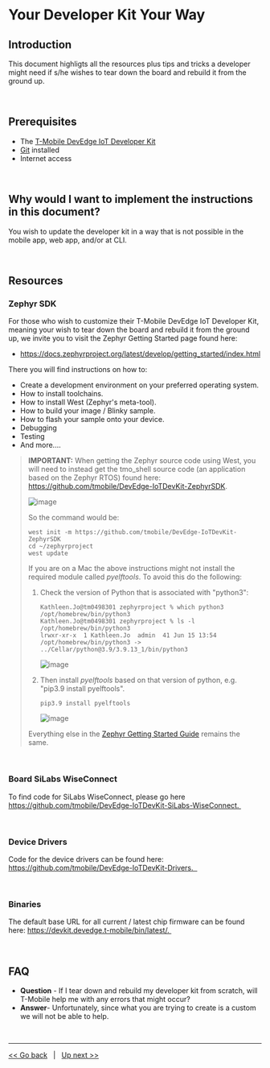 # Your Developer Kit Your Way

## Introduction
This document highligts all the resources plus tips and tricks a developer might need if s/he wishes to tear down the board and rebuild it from the ground up. 

<br>

## Prerequisites
- The [T-Mobile DevEdge IoT Developer Kit](https://devedge.t-mobile.com/solutions/iot-developer-kit)
- [Git](https://git-scm.com/downloads) installed
- Internet access

<br>

## Why would I want to implement the instructions in this document? 
You wish to update the developer kit in a way that is not possible in the mobile app, web app, and/or at CLI.

<br>

## Resources

### Zephyr SDK

For those who wish to customize their T-Mobile DevEdge IoT Developer Kit, meaning your wish to tear down the board and rebuild it from the ground up, we invite you to visit the Zephyr Getting Started page found here:

- https://docs.zephyrproject.org/latest/develop/getting_started/index.html

There you will find instructions on how to:

- Create a development environment on your preferred operating system.
- How to install toolchains.
- How to install West (Zephyr's meta-tool). 
- How to build your image / Blinky sample.
- How to flash your sample onto your device.
- Debugging
- Testing
- And more....

> **IMPORTANT:** When getting the Zephyr source code using West, you will need to instead get the tmo_shell source code (an application based on the Zephyr RTOS) found here: https://github.com/tmobile/DevEdge-IoTDevKit-ZephyrSDK. 
> 
> ![image](https://user-images.githubusercontent.com/60194531/172735789-4c5f5a2b-71c9-4893-89ce-9d58e61d926c.png)
> 
> So the command would be:
>    ```
> west init -m https://github.com/tmobile/DevEdge-IoTDevKit-ZephyrSDK
> cd ~/zephyrproject
> west update
> ```
> If you are on a Mac the above instructions might not install the required module called *pyelftools*. To avoid this do the following:
> 1. Check the version of Python that is associated with "python3":
> 
>    ```
>    Kathleen.Jo@tm0498301 zephyrproject % which python3
>    /opt/homebrew/bin/python3
>    Kathleen.Jo@tm0498301 zephyrproject % ls -l /opt/homebrew/bin/python3
>    lrwxr-xr-x  1 Kathleen.Jo  admin  41 Jun 15 13:54 /opt/homebrew/bin/python3 -> ../Cellar/python@3.9/3.9.13_1/bin/python3
>    ```
>    
>    ![image](https://user-images.githubusercontent.com/60194531/179831518-578bc2d5-c887-4fa6-b7c1-cdc5cf0521e1.png)
> 
> 2. Then install *pyelftools* based on that version of python, e.g. "pip3.9 install pyelftools".
> 
>    `pip3.9 install pyelftools`
>    
>    ![image](https://user-images.githubusercontent.com/60194531/179831569-49c0f87e-9622-4d3f-b3cc-437b9d4bf3ae.png)
> 
> Everything else in the [Zephyr Getting Started Guide](https://docs.zephyrproject.org/latest/develop/getting_started/index.html) remains the same.

<br>

### Board SiLabs WiseConnect
To find code for SiLabs WiseConnect, please go here https://github.com/tmobile/DevEdge-IoTDevKit-SiLabs-WiseConnect. 

<br>

### Device Drivers
  
Code for the device drivers can be found here: https://github.com/tmobile/DevEdge-IoTDevKit-Drivers.  

<br>

###  Binaries
The default base URL for all current / latest chip firmware can be found here: https://devkit.devedge.t-mobile/bin/latest/. 

<br>

## FAQ

- **Question** - If I tear down and rebuild my developer kit from scratch, will T-Mobile help me with any errors that might occur?
- **Answer**- Unfortunately, since what you are trying to create is a custom we will not be able to help. 

<br>

***
[<< Go back](04-Connecting-to-the-T-Mobile-LTE-M-Network.md) &nbsp; | &nbsp; [Up next >>](06-Interacting-with-the-Kit-at-CLI-via-the-tmo_shell.md)
